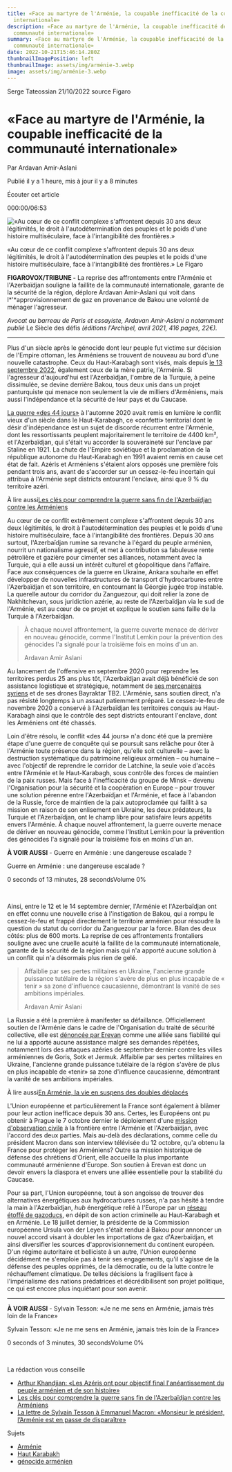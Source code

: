 ```yaml
---
title: «Face au martyre de l'Arménie, la coupable inefficacité de la communauté
  internationale»
description: «Face au martyre de l'Arménie, la coupable inefficacité de la
  communauté internationale»
summary: «Face au martyre de l'Arménie, la coupable inefficacité de la
  communauté internationale»
date: 2022-10-21T15:46:14.280Z
thumbnailImagePosition: left
thumbnailImage: assets/img/arménie-3.webp
image: assets/img/arménie-3.webp
---
```

S﻿erge Tateossian 21/10/2022 source Figaro <!--StartFragment-->

# «Face au martyre de l'Arménie, la coupable inefficacité de la communauté internationale»

Par Ardavan Amir-Aslani

Publié il y a 1 heure, mis à jour il y a 8 minutes

Écouter cet article

000:00/06:53

![«Au cœur de ce conflit complexe s'affrontent depuis 30 ans deux légitimités, le droit à l'autodétermination des peuples et le poids d'une histoire multiséculaire, face à l'intangibilité des frontières.»](<>)

«Au cœur de ce conflit complexe s'affrontent depuis 30 ans deux légitimités, le droit à l'autodétermination des peuples et le poids d'une histoire multiséculaire, face à l'intangibilité des frontières.» Le Figaro

**FIGAROVOX/TRIBUNE -** La reprise des affrontements entre l'Arménie et l'Azerbaïdjan souligne la faillite de la communauté internationale, garante de la sécurité de la région, déplore Ardavan Amir-Aslani qui voit dans l*'*approvisionnement de gaz en provenance de Bakou une volonté de ménager l'agresseur.

*Avocat au barreau de Paris et essayiste, Ardavan Amir-Aslani a notamment publié* Le Siècle des défis *(éditions l'Archipel, avril 2021, 416 pages, 22€).*

- - -

Plus d'un siècle après le génocide dont leur peuple fut victime sur décision de l'Empire ottoman, les Arméniens se trouvent de nouveau au bord d'une nouvelle catastrophe. Ceux du Haut-Karabagh sont visés, mais depuis [le 13 septembre 2022](https://www.lefigaro.fr/international/bombardements-en-armenie-l-azerbaidjan-s-engage-dans-une-dangereuse-escalade-20220913), également ceux de la mère patrie, l'Arménie. Si l'agresseur d'aujourd'hui est l'Azerbaïdjan, l'ombre de la Turquie, à peine dissimulée, se devine derrière Bakou, tous deux unis dans un projet panturquiste qui menace non seulement la vie de milliers d'Arméniens, mais aussi l'indépendance et la sécurité de leur pays et du Caucase.

[La guerre «des 44 jours»](https://www.lefigaro.fr/international/haut-karabakh-le-nouveau-martyre-des-armeniens-20201223) à l'automne 2020 avait remis en lumière le conflit vieux d'un siècle dans le Haut-Karabagh, ce «confetti» territorial dont le désir d'indépendance est un sujet de discorde récurrent entre l'Arménie, dont les ressortissants peuplent majoritairement le territoire de 4400 km², et l'Azerbaïdjan, qui s'était vu accorder la souveraineté sur l'enclave par Staline en 1921. La chute de l'Empire soviétique et la proclamation de la république autonome du Haut-Karabagh en 1991 avaient remis en cause cet état de fait. Azéris et Arméniens s'étaient alors opposés une première fois pendant trois ans, avant de s'accorder sur un cessez-le-feu incertain qui attribua à l'Arménie sept districts entourant l'enclave, ainsi que 9 % du territoire azéri.

À lire aussi[Les clés pour comprendre la guerre sans fin de l'Azerbaïdjan contre les Arméniens](https://www.lefigaro.fr/international/les-clefs-pour-comprendre-la-guerre-sans-fin-de-l-azerbaidjan-contre-les-armeniens-20220930)

Au cœur de ce conflit extrêmement complexe s'affrontent depuis 30 ans deux légitimités, le droit à l'autodétermination des peuples et le poids d'une histoire multiséculaire, face à l'intangibilité des frontières. Depuis 30 ans surtout, l'Azerbaïdjan rumine sa revanche à l'égard du peuple arménien, nourrit un nationalisme agressif, et met à contribution sa fabuleuse rente pétrolière et gazière pour cimenter ses alliances, notamment avec la Turquie, qui a elle aussi un intérêt culturel et géopolitique dans l'affaire. Face aux conséquences de la guerre en Ukraine, Ankara souhaite en effet développer de nouvelles infrastructures de transport d'hydrocarbures entre l'Azerbaïdjan et son territoire, en contournant la Géorgie jugée trop instable. La querelle autour du corridor du Zanguezour, qui doit relier la zone de Nakhitchevan, sous juridiction azérie, au reste de l'Azerbaïdjan via le sud de l'Arménie, est au cœur de ce projet et explique le soutien sans faille de la Turquie à l'Azerbaïdjan.

> À chaque nouvel affrontement, la guerre ouverte menace de dériver en nouveau génocide, comme l'Institut Lemkin pour la prévention des génocides l'a signalé pour la troisième fois en moins d'un an.
>
> Ardavan Amir Aslani

Au lancement de l'offensive en septembre 2020 pour reprendre les territoires perdus 25 ans plus tôt, l'Azerbaïdjan avait déjà bénéficié de son assistance logistique et stratégique, notamment de [ses mercenaires syriens](https://www.lefigaro.fr/international/des-combattants-syriens-jihadistes-au-karabakh-selon-macron-20201001) et de ses drones Bayraktar TB2. L'Arménie, sans soutien direct, n'a pas résisté longtemps à un assaut patiemment préparé. Le cessez-le-feu de novembre 2020 a conservé à l'Azerbaïdjan les territoires conquis au Haut-Karabagh ainsi que le contrôle des sept districts entourant l'enclave, dont les Arméniens ont été chassés.

Loin d'être résolu, le conflit «des 44 jours» n'a donc été que la première étape d'une guerre de conquête qui se poursuit sans relâche pour ôter à l'Arménie toute présence dans la région, qu'elle soit culturelle – avec la destruction systématique du patrimoine religieux arménien – ou humaine – avec l'objectif de reprendre le corridor de Latchine, la seule voie d'accès entre l'Arménie et le Haut-Karabagh, sous contrôle des forces de maintien de la paix russes. Mais face à l'inefficacité du groupe de Minsk – devenu l'Organisation pour la sécurité et la coopération en Europe – pour trouver une solution pérenne entre l'Azerbaïdjan et l'Arménie, et face à l'abandon de la Russie, force de maintien de la paix autoproclamée qui faillit à sa mission en raison de son enlisement en Ukraine, les deux prédateurs, la Turquie et l'Azerbaïdjan, ont le champ libre pour satisfaire leurs appétits envers l'Arménie. À chaque nouvel affrontement, la guerre ouverte menace de dériver en nouveau génocide, comme l'Institut Lemkin pour la prévention des génocides l'a signalé pour la troisième fois en moins d'un an.

**À VOIR AUSSI** - Guerre en Arménie : une dangereuse escalade ?

Guerre en Arménie : une dangereuse escalade ?

0 seconds of 13 minutes, 28 secondsVolume 0%

 

Ainsi, entre le 12 et le 14 septembre dernier, l'Arménie et l'Azerbaïdjan ont en effet connu une nouvelle crise à l'instigation de Bakou, qui a rompu le cessez-le-feu et frappé directement le territoire arménien pour résoudre la question du statut du corridor du Zanguezour par la force. Bilan des deux côtés: plus de 600 morts. La reprise de ces affrontements frontaliers souligne avec une cruelle acuité la faillite de la communauté internationale, garante de la sécurité de la région mais qui n'a apporté aucune solution à un conflit qui n'a désormais plus rien de gelé.

> Affaiblie par ses pertes militaires en Ukraine, l'ancienne grande puissance tutélaire de la région s'avère de plus en plus incapable de « tenir » sa zone d'influence caucasienne, démontrant la vanité de ses ambitions impériales.
>
> Ardavan Amir Aslani

La Russie a été la première à manifester sa défaillance. Officiellement soutien de l'Arménie dans le cadre de l'Organisation du traité de sécurité collective, elle est [dénoncée par Erevan](https://www.lefigaro.fr/international/la-desillusion-des-armeniens-vis-a-vis-de-moscou-20220925) comme une alliée sans fiabilité qui ne lui a apporté aucune assistance malgré ses demandes répétées, notamment lors des attaques azéries de septembre dernier contre les villes arméniennes de Goris, Sotk et Jermuk. Affaiblie par ses pertes militaires en Ukraine, l'ancienne grande puissance tutélaire de la région s'avère de plus en plus incapable de «tenir» sa zone d'influence caucasienne, démontrant la vanité de ses ambitions impériales.

À lire aussi[En Arménie, la vie en suspens des doubles déplacés](https://www.lefigaro.fr/international/en-armenie-la-vie-en-suspens-des-doubles-deplaces-20220925)

L'Union européenne et particulièrement la France sont également à blâmer pour leur action inefficace depuis 30 ans. Certes, les Européens ont pu obtenir à Prague le 7 octobre dernier le déploiement d'une [mission d'observation civile](https://www.lefigaro.fr/flash-actu/l-ue-va-envoyer-une-mission-en-armenie-pour-aider-a-delimiter-les-frontieres-avec-l-azerbaidjan-20221007) à la frontière entre l'Arménie et l'Azerbaïdjan, avec l'accord des deux parties. Mais au-delà des déclarations, comme celle du président Macron dans son interview télévisée du 12 octobre, qu'a obtenu la France pour protéger les Arméniens? Outre sa mission historique de défense des chrétiens d'Orient, elle accueille la plus importante communauté arménienne d'Europe. Son soutien à Erevan est donc un devoir envers la diaspora et envers une alliée essentielle pour la stabilité du Caucase.

Pour sa part, l'Union européenne, tout à son angoisse de trouver des alternatives énergétiques aux hydrocarbures russes, n'a pas hésité à tendre la main à l'Azerbaïdjan, *hub* énergétique relié à l'Europe par un [réseau étoffé de gazoducs](https://www.lefigaro.fr/flash-eco/azerbaidjan-les-exportations-de-gaz-vers-l-europe-en-forte-hausse-20220912), en dépit de son action criminelle au Haut-Karabagh et en Arménie. Le 18 juillet dernier, la présidente de la Commission européenne Ursula von der Leyen s'était rendue à Bakou pour annoncer un nouvel accord visant à doubler les importations de gaz d'Azerbaïdjan, et ainsi diversifier les sources d'approvisionnement du continent européen. D'un régime autoritaire et belliciste à un autre, l'Union européenne décidément ne s'emploie pas à tenir ses engagements, qu'il s'agisse de la défense des peuples opprimés, de la démocratie, ou de la lutte contre le réchauffement climatique. De telles décisions la fragilisent face à l'impérialisme des nations prédatrices et décrédibilisent son projet politique, ce qui est encore plus inquiétant pour son avenir.

- - -

**À VOIR AUSSI** - Sylvain Tesson: «Je ne me sens en Arménie, jamais très loin de la France»

Sylvain Tesson: «Je ne me sens en Arménie, jamais très loin de la France»

0 seconds of 3 minutes, 30 secondsVolume 0%

 

La rédaction vous conseille

* [Arthur Khandjian: «Les Azéris ont pour objectif final l'anéantissement du peuple arménien et de son histoire»](https://www.lefigaro.fr/vox/monde/arthur-khandjian-les-azeris-ont-pour-objectif-final-l-aneantissement-du-peuple-armenien-et-de-son-histoire-20220919)
* [Les clés pour comprendre la guerre sans fin de l'Azerbaïdjan contre les Arméniens](https://www.lefigaro.fr/international/les-clefs-pour-comprendre-la-guerre-sans-fin-de-l-azerbaidjan-contre-les-armeniens-20220930)
* [La lettre de Sylvain Tesson à Emmanuel Macron: «Monsieur le président, l’Arménie est en passe de disparaître»](https://www.lefigaro.fr/vox/monde/la-lettre-de-sylvain-tesson-a-emmanuel-macron-monsieur-le-president-l-armenie-est-en-passe-de-disparaitre-20221013)

Sujets

* [Arménie](https://www.lefigaro.fr/tag/armenie)
* [Haut Karabakh](https://www.lefigaro.fr/tag/haut-karabakh)
* [génocide arménien](https://www.lefigaro.fr/tag/genocide-armenien)



<!--EndFragment-->